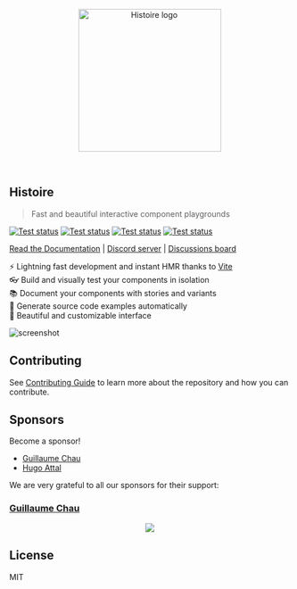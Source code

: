 <p align="center">
  <img src="./logo.svg" alt="Histoire logo" width="256px" height="256px">
</p>

<br>

## Histoire

> Fast and beautiful interactive component playgrounds

[![Test status](https://github.com/histoire-dev/histoire/actions/workflows/test.yml/badge.svg)](https://github.com/histoire-dev/histoire/actions/workflows/test.yml)
[![Test status](https://github.com/histoire-dev/histoire/actions/workflows/test-vue3.yml/badge.svg)](https://github.com/histoire-dev/histoire/actions/workflows/test-vue3.yml)
[![Test status](https://github.com/histoire-dev/histoire/actions/workflows/test-svelte3.yml/badge.svg)](https://github.com/histoire-dev/histoire/actions/workflows/test-svelte3.yml)
[![Test status](https://github.com/histoire-dev/histoire/actions/workflows/test-nuxt3.yml/badge.svg)](https://github.com/histoire-dev/histoire/actions/workflows/test-nuxt3.yml)

[Read the Documentation](https://histoire.dev) |
[Discord server](https://discord.gg/KpCnT72rJk) | [Discussions board](https://github.com/histoire-dev/histoire/discussions)

⚡️ Lightning fast development and instant HMR thanks to [Vite](http://vitejs.dev)  
👓 Build and visually test your components in isolation  
📚 Document your components with stories and variants  
📝 Generate source code examples automatically  
🎨 Beautiful and customizable interface

![screenshot](./screenshot.png)

## Contributing

See [Contributing Guide](https://github.com/Akryum/histoire/blob/main/CONTRIBUTING.md) to learn more about the repository and how you can contribute.

## Sponsors

Become a sponsor!

- [Guillaume Chau](https://github.com/sponsors/Akryum)
- [Hugo Attal](https://github.com/sponsors/hugoattal)

We are very grateful to all our sponsors for their support:

### [Guillaume Chau](https://github.com/sponsors/Akryum)

<p align="center">
  <a href="https://guillaume-chau.info/sponsors/" target="_blank">
    <img src='https://akryum.netlify.app/sponsors.svg'/>
  </a>
</p>

## License

MIT
